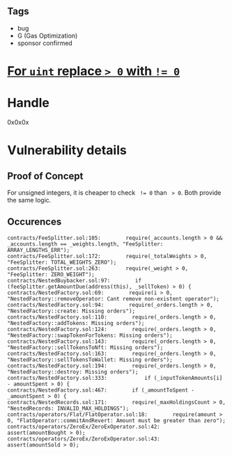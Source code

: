 ## Tags

- bug
- G (Gas Optimization)
- sponsor confirmed

# [For `uint` replace `> 0` with `!= 0`](https://github.com/code-423n4/2021-11-nested-findings/issues/8) 

# Handle

0x0x0x


# Vulnerability details

## Proof of Concept
For unsigned integers, it is cheaper to check ` != 0` than ` > 0`. Both provide the same logic.
## Occurences
```
contracts/FeeSplitter.sol:105:        require(_accounts.length > 0 && _accounts.length == _weights.length, "FeeSplitter: ARRAY_LENGTHS_ERR");
contracts/FeeSplitter.sol:172:        require(_totalWeights > 0, "FeeSplitter: TOTAL_WEIGHTS_ZERO");
contracts/FeeSplitter.sol:263:        require(_weight > 0, "FeeSplitter: ZERO_WEIGHT");
contracts/NestedBuybacker.sol:97:        if (feeSplitter.getAmountDue(address(this), _sellToken) > 0) {
contracts/NestedFactory.sol:69:        require(i > 0, "NestedFactory::removeOperator: Cant remove non-existent operator");
contracts/NestedFactory.sol:94:        require(_orders.length > 0, "NestedFactory::create: Missing orders");
contracts/NestedFactory.sol:110:        require(_orders.length > 0, "NestedFactory::addTokens: Missing orders");
contracts/NestedFactory.sol:124:        require(_orders.length > 0, "NestedFactory::swapTokenForTokens: Missing orders");
contracts/NestedFactory.sol:143:        require(_orders.length > 0, "NestedFactory::sellTokensToNft: Missing orders");
contracts/NestedFactory.sol:163:        require(_orders.length > 0, "NestedFactory::sellTokensToWallet: Missing orders");
contracts/NestedFactory.sol:194:        require(_orders.length > 0, "NestedFactory::destroy: Missing orders");
contracts/NestedFactory.sol:333:            if (_inputTokenAmounts[i] - amountSpent > 0) {
contracts/NestedFactory.sol:467:        if (_amountToSpent - _amountSpent > 0) {
contracts/NestedRecords.sol:171:        require(_maxHoldingsCount > 0, "NestedRecords: INVALID_MAX_HOLDINGS");
contracts/operators/Flat/FlatOperator.sol:18:        require(amount > 0, "FlatOperator::commitAndRevert: Amount must be greater than zero");
contracts/operators/ZeroEx/ZeroExOperator.sol:42:        assert(amountBought > 0);
contracts/operators/ZeroEx/ZeroExOperator.sol:43:        assert(amountSold > 0);
```

